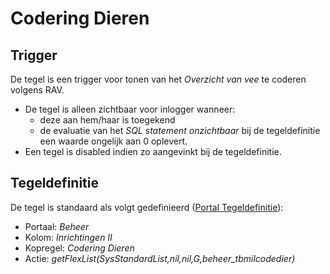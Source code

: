 # Codering Dieren

## Trigger

De tegel is een trigger voor tonen van het *Overzicht van vee* te coderen volgens RAV.

* De tegel is alleen zichtbaar voor inlogger wanneer:
  * deze aan hem/haar is toegekend
  * de evaluatie van het *SQL statement onzichtbaar* bij de tegeldefinitie een waarde ongelijk aan 0 oplevert.
* Een tegel is disabled indien zo aangevinkt bij de tegeldefinitie.

## Tegeldefinitie

De tegel is standaard als volgt gedefinieerd ([Portal Tegeldefinitie](/docs/instellen_inrichten/portaldefinitie/portal_tegel.md)):

* Portaal: *Beheer*
* Kolom: *Inrichtingen II*
* Kopregel: *Codering Dieren*
* Actie: *getFlexList(SysStandardList,nil,nil,G,beheer_tbmilcodedier)*
